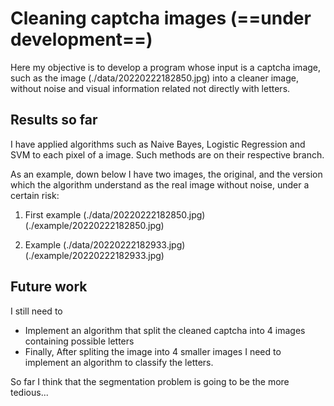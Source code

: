 # Cleaning captcha images (==under development==)


Here my objective is to develop a program
whose input is a captcha image, such as the 
image 
(./data/20220222182850.jpg)
into a cleaner image, without noise and visual
information related not directly with letters.

## Results so far

I have applied algorithms such as Naive Bayes,
Logistic Regression and SVM to each pixel of a
image. Such methods are on their respective 
branch.

As an example, down below I have 
two images, the original, and the version
which the algorithm understand as the real
image without noise, under a certain risk:

1. First example
(./data/20220222182850.jpg)
(./example/20220222182850.jpg)

2. Example
(./data/20220222182933.jpg)
(./example/20220222182933.jpg)

## Future work
I still need to
* Implement an algorithm that split the cleaned
captcha into 4 images containing possible letters
* Finally, After spliting the image into 4 smaller
images I need to implement an algorithm to classify
the letters.

So far I think that the segmentation problem is 
going to be the more tedious...

